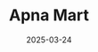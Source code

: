 ---  
layout: startup_page  
title: "Apna Mart"  
id: "apnamart.in"  
permalink: "/apnamartapnamart.in03242025/"  
website: "https://apnamart.in/"  
funding_round: "Series B"  
funding_amount: "₹214.5Cr"  
investors: "Fundamentum Partnership Fund, Accel, Peak XV Partners, Alteria Capital, Sparrow Capital, 2AM Ventures"  
about: "Apna Mart is an omnichannel grocery and FMCG chain operating in India. It competes with traditional kiranas and other modern retail stores, focusing on reaching customers in Tier II towns and beyond. The company's operating revenue nearly doubled in FY23, although it also saw increased losses."  
markets: "Grocery, FMCG, Apps, Consumer Goods, Retail, Shopping"  
hq: "Bengaluru, Karnataka, India"  
founded_year: "2021"  
linkedin: "https://in.linkedin.com/company/apnamart-hq"  
twitter: ""  
instagram: ""  
facebook: "https://www.facebook.com/apnamarthq"  
crunchbase: "https://www.crunchbase.com/organization/apnamart"  
pitchbook: ""  

date_display: "24-Mar-2025"  
date: "2025-03-24"

# SEO Optimization  
meta_title: "Apna Mart - Series B Funding (₹214.5Cr)"  
meta_description: "Apna Mart, Apna Mart is an omnichannel grocery and FMCG chain operating in India. It competes with traditional kiranas and other modern retail stores, focusing o..."  
meta_keywords: "Apna Mart, Grocery, FMCG, Apps, Consumer Goods, Retail, Shopping, Series B funding"  
canonical_url: "https://startup.projectstartups.com/apnamartapnamart.in03242025/"  
---
